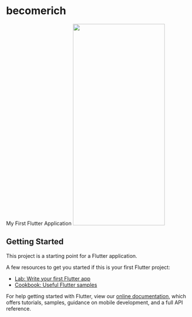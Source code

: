 # becomerich

My First Flutter Application
<img src="https://github.com/Dheer08/Flutter-Development/blob/master/Demo%20of%20all%20apps/becomerich.jpg" width="250" height="550">

## Getting Started

This project is a starting point for a Flutter application.

A few resources to get you started if this is your first Flutter project:

- [Lab: Write your first Flutter app](https://flutter.dev/docs/get-started/codelab)
- [Cookbook: Useful Flutter samples](https://flutter.dev/docs/cookbook)

For help getting started with Flutter, view our
[online documentation](https://flutter.dev/docs), which offers tutorials,
samples, guidance on mobile development, and a full API reference.
